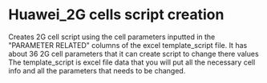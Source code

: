 # Huawei_2G cells script creation
 Creates 2G cell script using the cell parameters  inputted in the "PARAMETER RELATED"  columns of the excel template_script file.
 It has about 36 2G cell parameters that it can create  script to change there values
The template_script is excel file data that  you will put all the necessary  cell info and all the parameters that needs to be changed.
